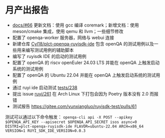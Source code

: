 # 月产出报告

- [docs/#66](https://github.com/ruyisdk/docs/pull/66) 更新文档：使用 gcc 编译 coremark；新增文档：使用 meson/cmake 集成，使用 qemu 和 llvm；一些细节修改
- 配置了 openqa-worker 服务器，网络与 webui 连接
- 新建仓库 [Cyl18/plct-openqa-ruyisdk-ide](https://github.com/Cyl18/plct-openqa-ruyisdk-ide) 包含 openQA 的测试用例以及一些用来编写测试用例的辅助脚本
- 编写了 ruyisdk IDE 的启动的测试用例
- 配置了 openQA 的 riscv openEuler 24.03 LTS 并能在 openQA 上触发启动系统的测试用例
- 配置了 openQA 的 Ubuntu 22.04 并能在 openQA 上触发启动系统的测试用例
- 通过 ruyi ide 启动测试 [tests/238](https://openqa.inuyasha.love/tests/238)
- 提出 issue [ruyi/261](https://github.com/ruyisdk/ruyi/issues/261) 在 Arch Linux 下打包会因为 Poetry 版本没有 2.0 而报错
- 测试报告 <https://gitee.com/yunxiangluo/ruyisdk-test/pulls/61>

测试可以通过以下命令触发： `openqa-cli api -X POST --apikey $OPENQA_API_KEY --apisecret $OPENQA_API_SECRET isos async=0 DISTRI=plct-openqa-ruyisdk-ide FLAVOR=ubuntu-22.04 ARCH=x86_64 VERSION=1 RUYI_SDK_IDE_VERSION=0.0.3`
